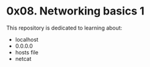 # 0x08. Networking basics 1
This repository is dedicated to learning about:
- localhost
- 0.0.0.0
- hosts file
- netcat
